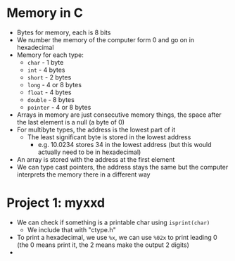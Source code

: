 # Memory in C

- Bytes for memory, each is 8 bits
- We number the memory of the computer form 0 and go on in hexadecimal
- Memory for each type:
    - `char` - 1 byte
    - `int` - 4 bytes
    - `short` - 2 bytes
    - `long` - 4 or 8 bytes
    - `float` - 4 bytes
    - `double` - 8 bytes
    - `pointer` - 4 or 8 bytes
- Arrays in memory are just consecutive memory things, the space after the last element is a null (a byte of 0)
- For multibyte types, the address is the lowest part of it
    - The least significant byte is stored in the lowest address
        - e.g. 10.0234 stores 34 in the lowest address (but this would actually need to be in hexadecimal)
- An array is stored with the address at the first element
- We can type cast pointers, the address stays the same but the computer interprets the memory there in a different way

# Project 1: myxxd

- We can check if something is a printable char using `isprint(char)`
    - We include that with "ctype.h"
- To print a hexadecimal, we use `%x`, we can use `%02x` to print leading 0 (the 0 means print it, the 2 means make the output 2 digits)
- 
